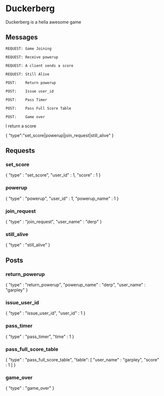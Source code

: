 # Duckerberg

Duckerberg is a hella awesome game

## Messages

`REQUEST: Game Joining`

`REQUEST: Receive powerup`

`REQUEST: A client sends a score`

`REQUEST: Still Alive`

`POST:    Return powerup`

`POST:    Issue user_id`

`POST:    Pass Timer`

`POST:    Pass Full Score Table`

`POST:    Game over`

I return a score

{
  "type":"set_score|powerup|join_request|still_alive"
}


## Requests
### set_score

{
  "type"     : "set_score",
  "user_id"  : 1,
  "score"    : 1
}

### powerup

{
  "type"         : "powerup",
  "user_id"      : 1,
  "powerup_name" : 1
}

### join_request

{
  "type"      : "join_request",
  "user_name" : "derp"
}

### still_alive

{
  "type"      : "still_alive"
}




## Posts

### return_powerup

{
  "type"         : "return_powerup",
  "powerup_name" : "derp",
  "user_name"    : "garpley"
}

### issue_user_id

{
  "type" : "issue_user_id",
  "user_id" : 1
}

### pass_timer

{
  "type" : "pass_timer",
  "time" : 1
}

### pass_full_score_table

{
  "type" : "pass_full_score_table",
  "table": [
    "user_name" : "garpley",
    "score"     : 1
  ]
}

### game_over

{
  "type" : "game_over"
}
